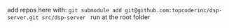 add repos here with:
```git submodule add git@github.com:topcoderinc/dsp-server.git src/dsp-server ``` run at the root folder
